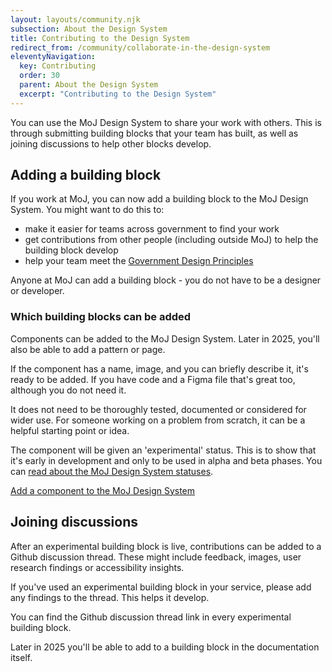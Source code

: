 ```yaml
---
layout: layouts/community.njk
subsection: About the Design System
title: Contributing to the Design System
redirect_from: /community/collaborate-in-the-design-system
eleventyNavigation:
  key: Contributing
  order: 30
  parent: About the Design System
  excerpt: "Contributing to the Design System"
---
```


You can use the MoJ Design System to share your work with others. This is through submitting building blocks that your team has built, as well as joining discussions to help other blocks develop.

## Adding a building block

If you work at MoJ, you can now add a building block to the MoJ Design System. You might want to do this to:

- make it easier for teams across government to find your work
- get contributions from other people (including outside MoJ) to help the building block develop
- help your team meet the [Government Design Principles](https://www.gov.uk/guidance/government-design-principles)

Anyone at MoJ can add a building block - you do not have to be a designer or developer.

### Which building blocks can be added

Components can be added to the MoJ Design System. Later in 2025, you'll also be able to add a pattern or page.

If the component has a name, image, and you can briefly describe it, it's ready to be added. If you have code and a Figma file that's great too, although you do not need it.

It does not need to be thoroughly tested, documented or considered for wider use. For someone working on a problem from scratch, it can be a helpful starting point or idea.

The component will be given an 'experimental' status. This is to show that it's early in development and only to be used in alpha and beta phases. You can [read about the MoJ Design System statuses](/design-system-statuses/).

[Add a component to the MoJ Design System](/contribute/add-new-component/start)

## Joining discussions

After an experimental building block is live, contributions can be added to a Github discussion thread. These might include feedback, images, user research findings or accessibility insights.

If you've used an experimental building block in your service, please add any findings to the thread. This helps it develop.  

You can find the Github discussion thread link in every experimental building block.

<div class="govuk-inset-text">
Later in 2025 you'll be able to add to a building block in the documentation itself.
</div>
